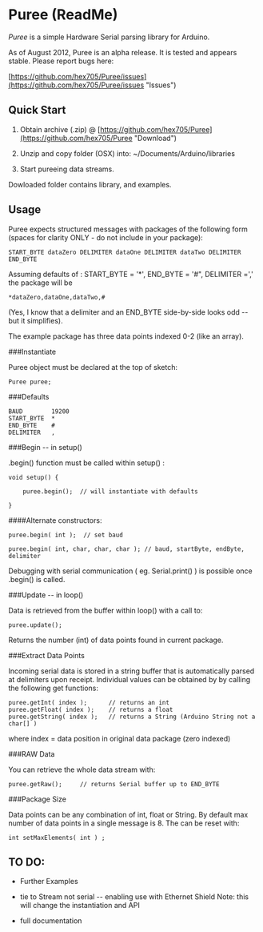 Puree  (ReadMe)
=====  

*Puree* is a simple Hardware Serial parsing library for Arduino.

As of August 2012, Puree is an alpha release.  It is tested and appears stable.  Please report bugs here:

[https://github.com/hex705/Puree/issues](https://github.com/hex705/Puree/issues "Issues")



Quick Start
---------------

1. Obtain archive (.zip) @  [https://github.com/hex705/Puree](https://github.com/hex705/Puree "Download")

3. Unzip and copy folder (OSX) into:   ~/Documents/Arduino/libraries

4. Start pureeing data streams.

Dowloaded folder contains library, and examples.


Usage
-----

Puree expects structured messages with packages of the following form (spaces for clarity ONLY - do not include in your package):


	START_BYTE dataZero DELIMITER dataOne DELIMITER dataTwo DELIMITER END_BYTE



Assuming defaults of : START_BYTE = '*',  END_BYTE = '#",  DELIMITER =',' the package will be


	*dataZero,dataOne,dataTwo,#


(Yes, I know that a delimiter and an END_BYTE side-by-side looks odd -- but it simplifies).


The example package has three data points indexed 0-2 (like an array).

###Instantiate

Puree object must be declared at the  top of sketch:

	Puree puree;

###Defaults

	BAUD        19200
	START_BYTE  *
	END_BYTE    #
	DELIMITER   ,


###Begin -- in setup()

.begin() function must be called within  setup() :

	void setup() {

		puree.begin();  // will instantiate with defaults

	}

####Alternate constructors:

	puree.begin( int );  // set baud

	puree.begin( int, char, char, char ); // baud, startByte, endByte, delimiter


Debugging with serial communication ( eg. Serial.print() ) is possible once .begin() is called.


###Update -- in loop()

Data is retrieved from the buffer within loop() with a call to:

	puree.update();

Returns the number (int) of data points found in current package.


###Extract Data Points

Incoming serial data is stored in a string buffer that is automatically parsed at delimiters upon receipt.  Individual values can be obtained by by calling the following get functions:

	puree.getInt( index );		// returns an int
	puree.getFloat( index );    // returns a float
	puree.getString( index );   // returns a String (Arduino String not a char[] )

where index = data position in original data package (zero indexed)

###RAW Data

You can retrieve the whole data stream with:

	puree.getRaw();		// returns Serial buffer up to END_BYTE


###Package Size

Data points can be any combination of  int, float or String.  By default max number of data points in a single message is 8.  The can be reset with:


	int setMaxElements( int ) ;




TO DO:
------

 * Further Examples

 * tie to Stream not serial -- enabling use with Ethernet Shield
		Note: this will change the instantiation and API

 * full documentation 



